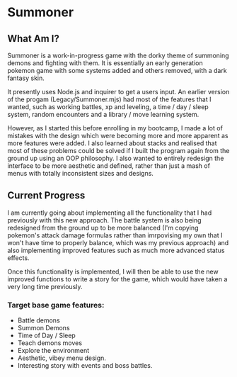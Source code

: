 # Summoner

## What Am I?


Summoner is a work-in-progress game with the dorky theme of summoning demons and fighting with them.  It is essentially an early generation pokemon game with some systems added and others removed, with a dark fantasy skin.  

It presently uses Node.js and inquirer to get a users input. An earlier version of the progam (Legacy/Summoner.mjs) had most of the features that I wanted, such as working battles, xp and leveling, a time / day / sleep system, random encounters and a library / move learning system.

However, as I started this before enrolling in my bootcamp, I made a lot of mistakes with the design which were becoming more and more apparent as more features were added.  I also learned about stacks and realised that most of these problems could be solved if I built the program again from the ground up using an OOP philosophy.  I also wanted to entirely redesign the interface to be more aesthetic and defined, rather than just a mash of menus with totally inconsistent sizes and designs. 

## Current Progress


I am currently going about implementing all the functionality that I had previously with this new approach.  The battle system is also being redesigned from the ground up to be more balanced (I'm copying pokemon's attack damage formulas rather than imrpovising my own that I won't have time to properly balance, which was my previous approach) and also implementing improved features such as much more advanced status effects.

Once this functionality is implemented, I will then be able to use the new improved functions to write a story for the game, which would have taken a very long time previously.  

### Target base game features:

- Battle demons
- Summon Demons
- Time of Day / Sleep
- Teach demons moves
- Explore the environment
- Aesthetic, vibey menu design.
- Interesting story with events and boss battles.


